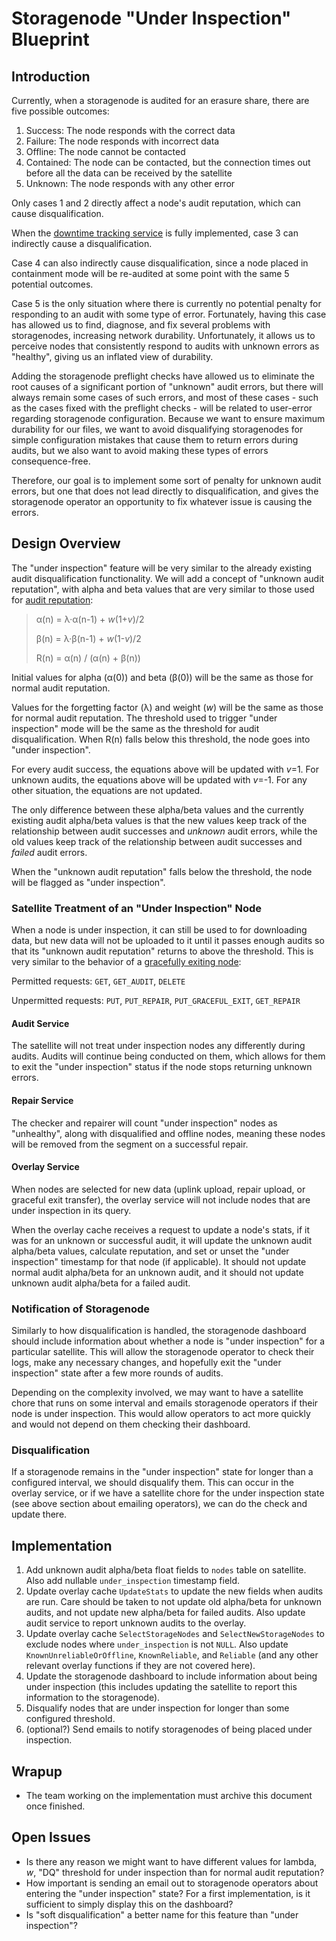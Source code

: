 # Storagenode "Under Inspection" Blueprint

## Introduction

Currently, when a storagenode is audited for an erasure share, there are five possible outcomes:

1. Success: The node responds with the correct data
2. Failure: The node responds with incorrect data
3. Offline: The node cannot be contacted
4. Contained: The node can be contacted, but the connection times out before all the data can be received by the satellite
5. Unknown: The node responds with any other error

Only cases 1 and 2 directly affect a node's audit reputation, which can cause disqualification.

When the [downtime tracking service](./storage-node-downtime-tracking.md) is fully implemented, case 3 can indirectly cause a disqualification.

Case 4 can also indirectly cause disqualification, since a node placed in containment mode will be re-audited at some point with the same 5 potential outcomes.

Case 5 is the only situation where there is currently no potential penalty for responding to an audit with some type of error. Fortunately, having this case has allowed us to find, diagnose, and fix several problems with storagenodes, increasing network durability. Unfortunately, it allows us to perceive nodes that consistently respond to audits with unknown errors as "healthy", giving us an inflated view of durability.

Adding the storagenode preflight checks have allowed us to eliminate the root causes of a significant portion of "unknown" audit errors, but there will always remain some cases of such errors, and most of these cases - such as the cases fixed with the preflight checks - will be related to user-error regarding storagenode configuration.
Because we want to ensure maximum durability for our files, we want to avoid disqualifying storagenodes for simple configuration mistakes that cause them to return errors during audits, but we also want to avoid making these types of errors consequence-free.

Therefore, our goal is to implement some sort of penalty for unknown audit errors, but one that does not lead directly to disqualification, and gives the storagenode operator an opportunity to fix whatever issue is causing the errors.  

## Design Overview
The "under inspection" feature will be very similar to the already existing audit disqualification functionality. We will add a concept of "unknown audit reputation", with alpha and beta values that are very similar to those used for [audit reputation](./node-selection.md):

> α(n) = λ·α(n-1) + _w_(1+_v_)/2
>
> β(n) = λ·β(n-1) + _w_(1-_v_)/2
>
> R(n) = α(n) / (α(n) + β(n))

Initial values for alpha (α(0)) and beta (β(0)) will be the same as those for normal audit reputation.

Values for the forgetting factor (λ) and weight (_w_) will be the same as those for normal audit reputation. The threshold used to trigger "under inspection" mode will be the same as the threshold for audit disqualification. When R(n) falls below this threshold, the node goes into "under inspection".

For every audit success, the equations above will be updated with _v_=1. For unknown audits, the equations above will be updated with _v_=-1. For any other situation, the equations are not updated.

The only difference between these alpha/beta values and the currently existing audit alpha/beta values is that the new values keep track of the relationship between audit successes and _unknown_ audit errors, while the old values keep track of the relationship between audit successes and _failed_ audit errors.

When the "unknown audit reputation" falls below the threshold, the node will be flagged as "under inspection".

### Satellite Treatment of an "Under Inspection" Node
When a node is under inspection, it can still be used to for downloading data, but new data will not be uploaded to it until it passes enough audits so that its "unknown audit reputation" returns to above the threshold. This is very similar to the behavior of a [gracefully exiting node](./storagenode-graceful-exit/overview.md):

Permitted requests: `GET`, `GET_AUDIT`, `DELETE`

Unpermitted requests: `PUT`, `PUT_REPAIR`, `PUT_GRACEFUL_EXIT`, `GET_REPAIR`

#### Audit Service
The satellite will not treat under inspection nodes any differently during audits. Audits will continue being conducted on them, which allows for them to exit the "under inspection" status if the node stops returning unknown errors.

#### Repair Service
The checker and repairer will count "under inspection" nodes as "unhealthy", along with disqualified and offline nodes, meaning these nodes will be removed from the segment on a successful repair.

#### Overlay Service
When nodes are selected for new data (uplink upload, repair upload, or graceful exit transfer), the overlay service will not include nodes that are under inspection in its query.

When the overlay cache receives a request to update a node's stats, if it was for an unknown or successful audit, it will update the unknown audit alpha/beta values, calculate reputation, and set or unset the "under inspection" timestamp for that node (if applicable). It should not update normal audit alpha/beta for an unknown audit, and it should not update unknown audit alpha/beta for a failed audit.

### Notification of Storagenode
Similarly to how disqualification is handled, the storagenode dashboard should include information about whether a node is "under inspection" for a particular satellite. This will allow the storagenode operator to check their logs, make any necessary changes, and hopefully exit the "under inspection" state after a few more rounds of audits.

Depending on the complexity involved, we may want to have a satellite chore that runs on some interval and emails storagenode operators if their node is under inspection. This would allow operators to act more quickly and would not depend on them checking their dashboard.

### Disqualification
If a storagenode remains in the "under inspection" state for longer than a configured interval, we should disqualify them. This can occur in the overlay service, or if we have a satellite chore for the under inspection state (see above section about emailing operators), we can do the check and update there.

## Implementation
1. Add unknown audit alpha/beta float fields to `nodes` table on satellite. Also add nullable `under_inspection` timestamp field.
2. Update overlay cache `UpdateStats` to update the new fields when audits are run. Care should be taken to not update old alpha/beta for unknown audits, and not update new alpha/beta for failed audits. Also update audit service to report unknown audits to the overlay.
3. Update overlay cache `SelectStorageNodes` and `SelectNewStorageNodes` to exclude nodes where `under_inspection` is not `NULL`. Also update `KnownUnreliableOrOffline`, `KnownReliable`, and `Reliable` (and any other relevant overlay functions if they are not covered here).
4. Update the storagenode dashboard to include information about being under inspection (this includes updating the satellite to report this information to the storagenode).
5. Disqualify nodes that are under inspection for longer than some configured threshold.
6. (optional?) Send emails to notify storagenodes of being placed under  inspection.

## Wrapup
* The team working on the implementation must archive this document once finished.

## Open Issues
* Is there any reason we might want to have different values for lambda, _w_, "DQ" threshold for under inspection than for normal audit reputation?
* How important is sending an email out to storagenode operators about entering the "under inspection" state? For a first implementation, is it sufficient to simply display this on the dashboard?
* Is "soft disqualification" a better name for this feature than "under inspection"?